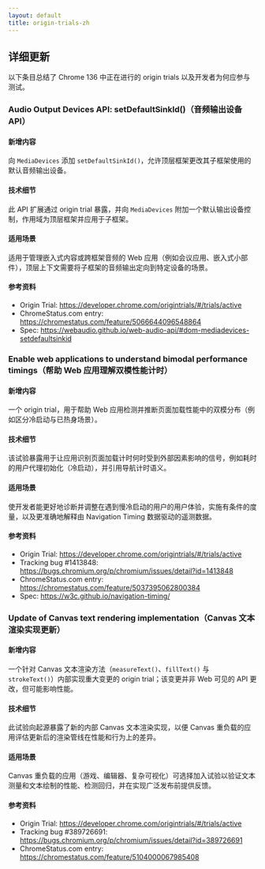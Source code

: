 ```yaml
---
layout: default
title: origin-trials-zh
---
```


## 详细更新

以下条目总结了 Chrome 136 中正在进行的 origin trials 以及开发者为何应参与测试。

### Audio Output Devices API: setDefaultSinkId()（音频输出设备 API）

#### 新增内容
向 `MediaDevices` 添加 `setDefaultSinkId()`，允许顶层框架更改其子框架使用的默认音频输出设备。

#### 技术细节
此 API 扩展通过 origin trial 暴露，并向 `MediaDevices` 附加一个默认输出设备控制，作用域为顶层框架并应用于子框架。

#### 适用场景
适用于管理嵌入式内容或跨框架音频的 Web 应用（例如会议应用、嵌入式小部件），顶层上下文需要将子框架的音频输出定向到特定设备的场景。

#### 参考资料
- Origin Trial: https://developer.chrome.com/origintrials/#/trials/active
- ChromeStatus.com entry: https://chromestatus.com/feature/5066644096548864
- Spec: https://webaudio.github.io/web-audio-api/#dom-mediadevices-setdefaultsinkid

### Enable web applications to understand bimodal performance timings（帮助 Web 应用理解双模性能计时）

#### 新增内容
一个 origin trial，用于帮助 Web 应用检测并推断页面加载性能中的双模分布（例如区分冷启动与已热身场景）。

#### 技术细节
该试验暴露用于让应用识别页面加载计时何时受到外部因素影响的信号，例如耗时的用户代理初始化（冷启动），并引用导航计时语义。

#### 适用场景
使开发者能更好地诊断并调整在遇到慢冷启动的用户的用户体验，实施有条件的度量，以及更准确地解释由 Navigation Timing 数据驱动的遥测数据。

#### 参考资料
- Origin Trial: https://developer.chrome.com/origintrials/#/trials/active
- Tracking bug #1413848: https://bugs.chromium.org/p/chromium/issues/detail?id=1413848
- ChromeStatus.com entry: https://chromestatus.com/feature/5037395062800384
- Spec: https://w3c.github.io/navigation-timing/

### Update of Canvas text rendering implementation（Canvas 文本渲染实现更新）

#### 新增内容
一个针对 Canvas 文本渲染方法（`measureText()`、`fillText()` 与 `strokeText()`）内部实现重大变更的 origin trial；该变更并非 Web 可见的 API 更改，但可能影响性能。

#### 技术细节
此试验向起源暴露了新的内部 Canvas 文本渲染实现，以便 Canvas 重负载的应用评估更新后的渲染管线在性能和行为上的差异。

#### 适用场景
Canvas 重负载的应用（游戏、编辑器、复杂可视化）可选择加入试验以验证文本测量和文本绘制的性能、检测回归，并在实现广泛发布前提供反馈。

#### 参考资料
- Origin Trial: https://developer.chrome.com/origintrials/#/trials/active
- Tracking bug #389726691: https://bugs.chromium.org/p/chromium/issues/detail?id=389726691
- ChromeStatus.com entry: https://chromestatus.com/feature/5104000067985408
